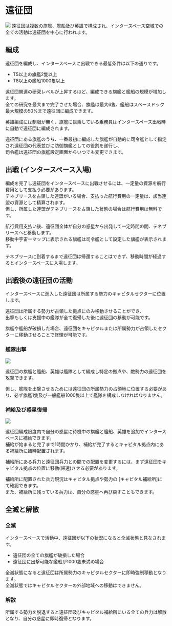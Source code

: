 # 遠征団
![](https://astrokings.s3.ap-northeast-2.amazonaws.com/html/img/help/1702_01.jpg)
遠征団は複数の旗艦、艦船及び英雄で構成され、インタースペース空域での全ての活動は遠征団を中心に行われます。


## 編成

遠征団を編成し、インタースペースに出戦できる最低条件は以下の通りです。

- T5以上の旗艦2隻以上
- T8以上の艦船1000隻以上

遠征団関連の研究レベルが上昇するほど、編成できる旗艦と艦船の規模が増加します。<br>
全ての研究を最大まで完了させた場合、旗艦は最大6隻、艦船はスペースドック最大規模の50%まで遠征団に編成できます。

英雄編成には制限が無く、旗艦に搭乗している乗務員はインタースペース出戦時に自動で遠征団に編成されます。

遠征団にある旗艦のうち、一番最初に編成した旗艦が自動的に司令艦として指定され遠征団の代表並びに防御旗艦としての役割を遂行し、<br>
司令艦は遠征団の旗艦設定画面からいつでも変更できます。


## 出戦 (インタースペース入場)

編成を完了し遠征団をインタースペースに出戦させるには、一定量の資源を航行費用として支払う必要があります。<br>
テネブリースを占領した連盟がいる場合、支払った航行費用の一定量は、該当連盟の資源として精算されます。<br>
但し、所属した連盟がテネブリースを占領した状態の場合は航行費用は無料です。

航行費用支払い後、遠征団全体が自分の惑星から出発して一定時間の間、テネブリースへと移動します。<br>
移動中宇宙ーマップに表示される旗艦は司令艦として設定した旗艦が表示されます。

テネブリースに到着するまで遠征団は帰還することはできず、移動時間が経過するとインタースペースに入場します。


## 出戦後の遠征団の活動

インタースペースに進入した遠征団は所属する勢力のキャピタルセクターに位置します。

遠征団は所属する勢力が占領した拠点にのみ移動させることができ、<br>
出撃もしくは支援中の艦隊が全て復帰した後に遠征団の移動が可能です。

旗艦や艦船が破損した場合、遠征団をキャピタルまたは所属勢力が占領したセクターに移動させることで修理が可能です。


### 艦隊出撃
![](https://astrokings.s3.ap-northeast-2.amazonaws.com/html/img/help/1702_02.jpg)

遠征団の旗艦と艦船、英雄は艦隊として編成し特定の拠点や、敵勢力の遠征団を攻撃できます。

但し、艦隊を出撃させるためには遠征団の所属勢力の占領地に位置する必要があり、必ず旗艦1隻及び一般艦船1000隻以上で艦隊を構成しなければなりません。


### 補給及び惑星復帰
![](https://astrokings.s3.ap-northeast-2.amazonaws.com/html/img/help/1702_03.jpg)

遠征団編成限度内で自分の惑星に待機中の旗艦と艦船、英雄を追加でインタースペースに補給できます。<br>
補給が始まると完了まで1時間かかり、補給が完了するとキャピタル拠点内にある補給所に臨時配置されます。

補給所にある兵力と遠征団兵力との間での配置を変更するには、まず遠征団をキャピタル拠点の位置に移動(帰還)させる必要があります。

補給所に配置された兵力現況はキャピタル拠点や勢力の [キャピタル補給所]にて確認できます。<br>
また、補給所に残っている兵力は、自分の惑星へ再び戻すこともできます。


## 全滅と解散

### 全滅

インタースペースで活動中、遠征団が以下の状況になると全滅状態と見なされます。
- 遠征団の全ての旗艦が破損した場合
- 遠征団に出撃可能な艦船が1000隻未満の場合

全滅状態になると遠征団は所属勢力のキャピタルセクターに即時強制移動となります。<br>
全滅状態ではキャピタルセクターの外部地域への移動はできません。

### 解散

所属する勢力を脱退すると遠征団及びキャピタル補給所にいる全ての兵力は解散となり、自分の惑星に即時復帰となります。
